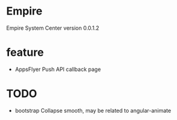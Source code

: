 # Empire
Empire System Center
version 0.0.1.2

# feature
- AppsFlyer Push API callback page

# TODO
- bootstrap Collapse smooth, may be related to angular-animate

